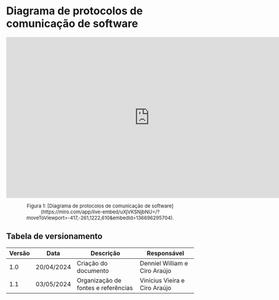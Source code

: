 # Diagrama de protocolos de comunicação de software

<iframe width="768" height="432" src="https://miro.com/app/live-embed/uXjVKSNjbNU=/?moveToViewport=-417,-261,1222,610&embedId=136696295704" frameborder="0" scrolling="no" allow="fullscreen; clipboard-read; clipboard-write" allowfullscreen></iframe>
<font size="2"><p style="text-align: center">Figura 1: [Diagrama de protocolos de comunicação de software](https://miro.com/app/live-embed/uXjVKSNjbNU=/?moveToViewport=-417,-261,1222,610&embedId=136696295704).</p></font>

## Tabela de versionamento

| Versão| Data | Descrição | Responsável|
|-------|------|-----------|------------|
| 1.0 | 20/04/2024 | Criação do documento | Denniel William e Ciro Araújo |
| 1.1 | 03/05/2024 | Organização de fontes e referências  | Vinicius Vieira e Ciro Araújo|